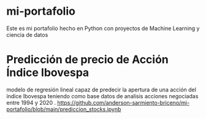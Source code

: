 # mi-portafolio
Este es mi portafolio hecho en Python con proyectos de Machine Learning y ciencia de datos
# Predicción de precio de Acción Índice Ibovespa
modelo de regresión lineal capaz de predecir la apertura de una acción del índice Ibovespa teniendo como base datos de analisis acciones negociadas entre 1994 y 2020 .
https://github.com/anderson-sarmiento-briceno/mi-portafolio/blob/main/prediccion_stocks.ipynb

 

